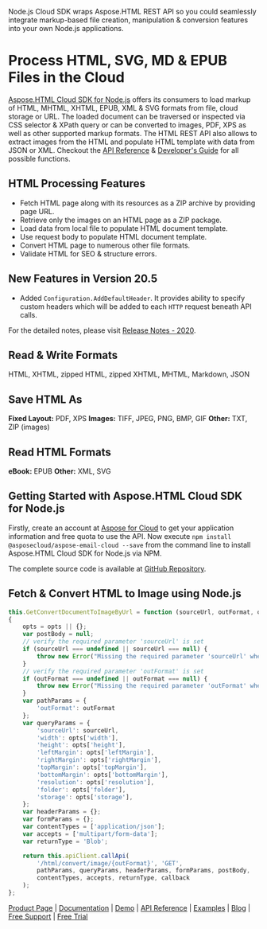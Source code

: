 Node.js Cloud SDK wraps Aspose.HTML REST API so you could seamlessly integrate markup-based file creation, manipulation & conversion features into your own Node.js applications.

# Process HTML, SVG, MD & EPUB Files in the Cloud

[Aspose.HTML Cloud SDK for Node.js](https://products.aspose.cloud/html/nodejs) offers its consumers to load markup of HTML, MHTML, XHTML, EPUB, XML & SVG formats from file, cloud storage or URL. The loaded document can be traversed or inspected via CSS selector & XPath query or can be converted to images, PDF, XPS as well as other supported markup formats. The HTML REST API also allows to extract images from the HTML and populate HTML template with data from JSON or XML. Checkout the [API Reference]([https://apireference.aspose.cloud/html/](https://apireference.aspose.cloud/html/)) & [Developer's Guide]([https://docs.aspose.cloud/display/htmlcloud/Developer+Guide](https://docs.aspose.cloud/display/htmlcloud/Developer+Guide)) for all possible functions.

## HTML Processing Features

- Fetch HTML page along with its resources as a ZIP archive by providing page URL.
- Retrieve only the images on an HTML page as a ZIP package.
- Load data from local file to populate HTML document template.
- Use request body to populate HTML document template.
- Convert HTML page to numerous other file formats.
- Validate HTML for SEO & structure errors.

## New Features in Version 20.5

- Added `Configuration.AddDefaultHeader`. It provides ability to specify custom headers which will be added to each `HTTP` request beneath API calls.

For the detailed notes, please visit [Release Notes - 2020](https://docs.aspose.cloud/display/htmlcloud/Release+Notes+-+2020).

## Read & Write Formats

HTML, XHTML, zipped HTML, zipped XHTML, MHTML, Markdown, JSON

## Save HTML As

**Fixed Layout:** PDF, XPS
**Images:** TIFF, JPEG, PNG, BMP, GIF
**Other:** TXT, ZIP (images)

## Read HTML Formats

**eBook:** EPUB
**Other:** XML, SVG

## Getting Started with Aspose.HTML Cloud SDK for Node.js

Firstly, create an account at [Aspose for Cloud](https://dashboard.aspose.cloud/#/apps) to get your application information and free quota to use the API. Now execute `npm install @asposecloud/aspose-email-cloud --save` from the command line to install Aspose.HTML Cloud SDK for Node.js via NPM.

The complete source code is available at [GitHub Repository](https://github.com/aspose-html-cloud/aspose-html-cloud-nodejs).

## Fetch & Convert HTML to Image using Node.js

```js
this.GetConvertDocumentToImageByUrl = function (sourceUrl, outFormat, opts, callback) 
{
	opts = opts || {};
	var postBody = null;
	// verify the required parameter 'sourceUrl' is set
	if (sourceUrl === undefined || sourceUrl === null) {
		throw new Error("Missing the required parameter 'sourceUrl' when calling GetConvertDocumentToImageByUrl");
	}
	// verify the required parameter 'outFormat' is set
	if (outFormat === undefined || outFormat === null) {
		throw new Error("Missing the required parameter 'outFormat' when calling GetConvertDocumentToImageByUrl");
	}
	var pathParams = {
		'outFormat': outFormat
	};
	var queryParams = {
		'sourceUrl': sourceUrl,
		'width': opts['width'],
		'height': opts['height'],
		'leftMargin': opts['leftMargin'],
		'rightMargin': opts['rightMargin'],
		'topMargin': opts['topMargin'],
		'bottomMargin': opts['bottomMargin'],
		'resolution': opts['resolution'],
		'folder': opts['folder'],
		'storage': opts['storage'],
	};
	var headerParams = {};
	var formParams = {};
	var contentTypes = ['application/json'];
	var accepts = ['multipart/form-data'];
	var returnType = 'Blob';

	return this.apiClient.callApi(
		'/html/convert/image/{outFormat}', 'GET',
		pathParams, queryParams, headerParams, formParams, postBody,
		contentTypes, accepts, returnType, callback
	);
};
```

[Product Page](https://products.aspose.cloud/html/nodejs) | [Documentation](https://docs.aspose.cloud/display/htmlcloud/Home) | [Demo](https://products.aspose.app/html/family) | [API Reference](https://apireference.aspose.cloud/html/) | [Examples](https://github.com/aspose-html-cloud/aspose-html-cloud-nodejs) | [Blog](https://blog.aspose.cloud/category/html/) | [Free Support](https://forum.aspose.cloud/c/html) | [Free Trial](https://dashboard.aspose.cloud/#/apps)
